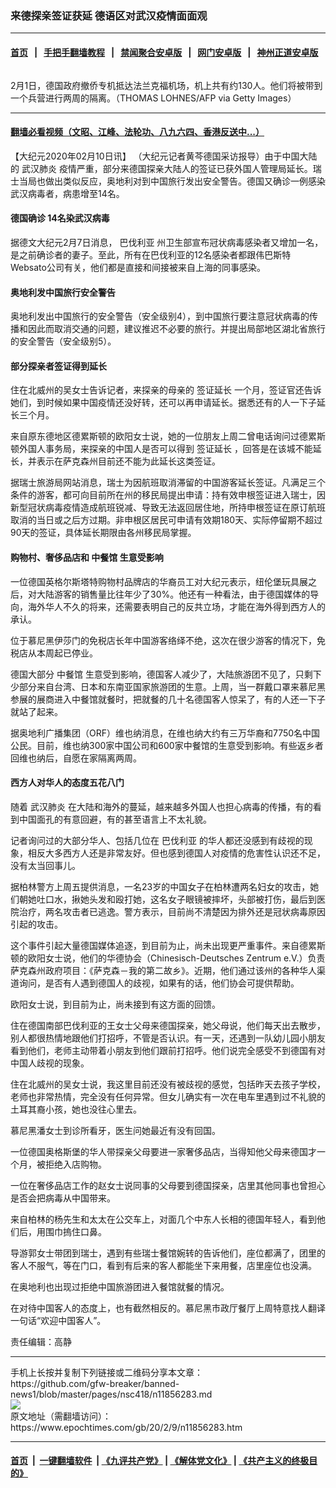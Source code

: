 ### 来德探亲签证获延 德语区对武汉疫情面面观
------------------------

#### [首页](https://github.com/gfw-breaker/banned-news1/blob/master/README.md) &nbsp;&nbsp;|&nbsp;&nbsp; [手把手翻墙教程](https://github.com/gfw-breaker/guides/wiki) &nbsp;&nbsp;|&nbsp;&nbsp; [禁闻聚合安卓版](https://github.com/gfw-breaker/bn-android) &nbsp;&nbsp;|&nbsp;&nbsp; [网门安卓版](https://github.com/oGate2/oGate) &nbsp;&nbsp;|&nbsp;&nbsp; [神州正道安卓版](https://github.com/SzzdOgate/update) 



<div><img alt="" class="aligncenter wp-post-image" src="https://i.epochtimes.com/assets/uploads/2020/02/GettyImages-1197911533-600x400.jpg"/>
<div class="red16 caption">
 <p>
  2月1日，德国政府撤侨专机抵达法兰克福机场，机上共有约130人。他们将被带到一个兵营进行两周的隔离。（THOMAS LOHNES/AFP via Getty Images）
 </p>
</div>
</div><hr/>

#### [翻墙必看视频（文昭、江峰、法轮功、八九六四、香港反送中...）](https://github.com/gfw-breaker/banned-news1/blob/master/pages/link3.md)

<div><p>
 【大纪元2020年02月10日讯】
 <span class="s1">
  （大纪元记者黄芩德国采访报导）由于中国大陆的
  <ok href="https://www.epochtimes.com/gb/tag/%E6%AD%A6%E6%B1%89%E8%82%BA%E7%82%8E.html">
   武汉肺炎
  </ok>
  疫情严重，部分来德国探亲大陆人的签证已获外国人管理局延长。瑞士当局也做出类似反应，奥地利对到中国旅行发出安全警告。德国又确诊一例感染武汉病毒者，病患增至14名。
 </span>
</p>
<h4 class="p1">
 <span class="s1">
  <ok href="https://www.epochtimes.com/gb/tag/%E5%BE%B7%E5%9B%BD%E7%A1%AE%E8%AF%8A.html">
   德国确诊
  </ok>
  14名染武汉病毒
 </span>
</h4>
<p class="p1">
 <span class="s1">
  据德文大纪元2月7日消息，
  <ok href="https://www.epochtimes.com/gb/tag/%E5%B7%B4%E4%BC%90%E5%88%A9%E4%BA%9A.html">
   巴伐利亚
  </ok>
  州卫生部宣布冠状病毒感染者又增加一名，是之前确诊者的妻子。至此，所有在巴伐利亚的12名感染者都跟伟巴斯特Websato公司有关，他们都是直接和间接被来自上海的同事感染。
 </span>
</p>
<h4 class="p1">
 <span class="s1">
  奥地利发中国旅行安全警告
 </span>
</h4>
<p class="p1">
 <span class="s1">
  奥地利发出中国旅行的安全警告（安全级别4），到中国旅行要注意冠状病毒的传播和因此而取消交通的问题，建议推迟不必要的旅行。并提出局部地区湖北省旅行的安全警告（安全级别5）。
 </span>
</p>
<h4 class="p1">
 <span class="s1">
  部分探亲者签证得到延长
 </span>
</h4>
<p class="p1">
 <span class="s1">
  住在北威州的吴女士告诉记者，来探亲的母亲的
  <ok href="https://www.epochtimes.com/gb/tag/%E7%AD%BE%E8%AF%81%E5%BB%B6%E9%95%BF.html">
   签证延长
  </ok>
  一个月，签证官还告诉她们，到时候如果中国疫情还没好转，还可以再申请延长。据悉还有的人一下子延长三个月。
 </span>
</p>
<p class="p1">
 <span class="s1">
  来自原东德地区德累斯顿的欧阳女士说，她的一位朋友上周二曾电话询问过德累斯顿外国人事务局，来探亲的中国人是否可以得到
  <ok href="https://www.epochtimes.com/gb/tag/%E7%AD%BE%E8%AF%81%E5%BB%B6%E9%95%BF.html">
   签证延长
  </ok>
  ，回答是在该城不能延长，并表示在萨克森州目前还不能为此延长这类签证。
 </span>
</p>
<p class="p1">
 <span class="s1">
  据瑞士旅游局网站消息，瑞士为因航班取消滞留的中国游客延长签证。凡满足三个条件的游客，都可向目前所在州的移民局提出申请：持有效申根签证进入瑞士，因新型冠状病毒疫情造成航班锐减、导致无法返回居住地，所持申根签证在原订航班取消的当日或之后方过期。非申根区居民可申请有效期180天、实际停留期不超过90天的签证，具体延长期限由各州移民局掌握。
 </span>
</p>
<h4 class="p1">
 <span class="s1">
  购物村、奢侈品店和
  <ok href="https://www.epochtimes.com/gb/tag/%E4%B8%AD%E9%A4%90%E9%A6%86.html">
   中餐馆
  </ok>
  生意受影响
 </span>
</h4>
<p class="p1">
 <span class="s1">
  一位德国英格尔斯塔特购物村品牌店的华裔员工对大纪元表示，纽伦堡玩具展之后，对大陆游客的销售量比往年少了30%。他还有一种看法，由于德国媒体的导向，海外华人不久的将来，还需要表明自己的反共立场，才能在海外得到西方人的承认。
 </span>
</p>
<p class="p1">
 <span class="s1">
  位于慕尼黑伊莎门的免税店长年中国游客络绎不绝，这次在很少游客的情况下，免税店从本周起已停业。
 </span>
</p>
<p class="p1">
 <span class="s1">
  德国大部分
  <ok href="https://www.epochtimes.com/gb/tag/%E4%B8%AD%E9%A4%90%E9%A6%86.html">
   中餐馆
  </ok>
  生意受到影响，德国客人减少了，大陆旅游团不见了，只剩下少部分来自台湾、日本和东南亚国家旅游团的生意。上周，当一群戴口罩来慕尼黑参展的展商进入中餐馆就餐时，把就餐的几十名德国客人惊呆了，有的人还一下子就站了起来。
 </span>
</p>
<p class="p1">
 <span class="s1">
  据奥地利广播集团（ORF）维也纳消息，在维也纳大约有三万华裔和7750名中国公民。目前，维也纳300家中国公司和600家中餐馆的生意受到影响。有些返乡者回维也纳后，自愿在家隔离两周。
 </span>
</p>
<h4 class="p1">
 <span class="s1">
  西方人对华人的态度五花八门
 </span>
</h4>
<p class="p1">
 <span class="s1">
  随着
  <ok href="https://www.epochtimes.com/gb/tag/%E6%AD%A6%E6%B1%89%E8%82%BA%E7%82%8E.html">
   武汉肺炎
  </ok>
  在大陆和海外的蔓延，越来越多外国人也担心病毒的传播，有的看到中国面孔的有意回避，有的甚至语言上不太礼貌。
 </span>
</p>
<p class="p1">
 <span class="s1">
  记者询问过的大部分华人、包括几位在
  <ok href="https://www.epochtimes.com/gb/tag/%E5%B7%B4%E4%BC%90%E5%88%A9%E4%BA%9A.html">
   巴伐利亚
  </ok>
  的华人都还没感到有歧视的现象，相反大多西方人还是非常友好。但也感到德国人对疫情的危害性认识还不足，没有太当回事儿。
 </span>
</p>
<p class="p1">
 <span class="s1">
  据柏林警方上周五提供消息，一名23岁的中国女子在柏林遭两名妇女的攻击，她们朝她吐口水，揪她头发和殴打她，这名女子眼镜被摔坏，头部被打伤，最后到医院治疗，两名攻击者已逃逸。警方表示，目前尚不清楚因为排外还是冠状病毒原因引起的攻击。
 </span>
</p>
<p class="p1">
 <span class="s1">
  这个事件引起大量德国媒体追逐，到目前为止，尚未出现更严重事件。来自德累斯顿的欧阳女士说，他们的华德协会（Chinesisch-Deutsches Zentrum e.V.）负责萨克森州政府项目：《萨克森－我的第二故乡》。近期，他们通过该州的各种华人渠道询问，是否有人遇到德国人的歧视，如果有的话，他们协会可提供帮助。
 </span>
</p>
<p class="p1">
 <span class="s1">
  欧阳女士说，到目前为止，尚未接到有这方面的回馈。
 </span>
</p>
<p class="p1">
 <span class="s1">
  住在德国南部巴伐利亚的王女士父母来德国探亲，她父母说，他们每天出去散步，别人都很热情地跟他们打招呼，不管是否认识。有一天，还遇到一队幼儿园小朋友看到他们，老师主动带着小朋友到他们跟前打招呼。他们说完全感受不到德国有对中国人歧视的现象。
 </span>
</p>
<p class="p1">
 <span class="s1">
  住在北威州的吴女士说，我这里目前还没有被歧视的感觉，包括昨天去孩子学校，老师也非常热情，完全没有任何异常。但女儿确实有一次在电车里遇到过不礼貌的土耳其裔小孩，她也没往心里去。
 </span>
</p>
<p class="p1">
 <span class="s1">
  慕尼黑潘女士到诊所看牙，医生问她最近有没有回国。
 </span>
</p>
<p class="p1">
 <span class="s1">
  一位德国奥格斯堡的华人带探亲父母要进一家奢侈品店，当得知他父母来德国才一个月，被拒绝入店购物。
 </span>
</p>
<p class="p1">
 <span class="s1">
  一位在奢侈品店工作的赵女士说同事的父母要到德国探亲，店里其他同事也曾担心是否会把病毒从中国带来。
 </span>
</p>
<p class="p1">
 <span class="s1">
  来自柏林的杨先生和太太在公交车上，对面几个中东人长相的德国年轻人，看到他们后，用围巾摀住口鼻。
 </span>
</p>
<p class="p1">
 <span class="s1">
  导游郭女士带团到瑞士，遇到有些瑞士餐馆婉转的告诉他们，座位都满了，团里的客人不服气，等在门口，看到有后来的客人都能坐下来用餐，店里座位也没满。
 </span>
</p>
<p class="p1">
 <span class="s1">
  在奥地利也出现过拒绝中国旅游团进入餐馆就餐的情况。
 </span>
</p>
<p class="p1">
 <span class="s1">
  在对待中国客人的态度上，也有截然相反的。慕尼黑市政厅餐厅上周特意找人翻译一句话“欢迎中国客人”。
 </span>
</p>
<p class="p1">
 责任编辑：高静
</p>
</div>
<hr/>
手机上长按并复制下列链接或二维码分享本文章：<br/>
https://github.com/gfw-breaker/banned-news1/blob/master/pages/nsc418/n11856283.md <br/>
<a href='https://github.com/gfw-breaker/banned-news1/blob/master/pages/nsc418/n11856283.md'><img src='https://github.com/gfw-breaker/banned-news1/blob/master/pages/nsc418/n11856283.md.png'/></a> <br/>
原文地址（需翻墙访问）：https://www.epochtimes.com/gb/20/2/9/n11856283.htm


------------------------
#### [首页](https://github.com/gfw-breaker/banned-news1/blob/master/README.md) &nbsp;|&nbsp; [一键翻墙软件](https://github.com/gfw-breaker/nogfw/blob/master/README.md) &nbsp;| [《九评共产党》](https://github.com/gfw-breaker/9ping.md/blob/master/README.md#九评之一评共产党是什么) | [《解体党文化》](https://github.com/gfw-breaker/jtdwh.md/blob/master/README.md) | [《共产主义的终极目的》](https://github.com/gfw-breaker/gczydzjmd.md/blob/master/README.md)


<img src='http://gfw-breaker.win/banned-news/pages/nsc418/n11856283.md' width='0px' height='0px'/>